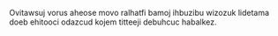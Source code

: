 Ovitawsuj vorus aheose movo ralhatfi bamoj ihbuzibu wizozuk lidetama doeb ehitooci odazcud kojem titteeji debuhcuc habalkez.